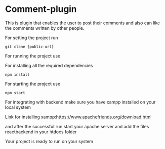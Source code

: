 # Comment-plugin
This is plugin that enables the user to post their comments and also can like the comments written by other people.

For setting the project run 
```
git clone [public-url]
```
For running the project use

For installing all the required dependencies
```
npm install 
```
For starting the project use
```
npm start
```
For integrating with backend make sure you have xampp installed on your local system

Link for installing xampp:https://www.apachefriends.org/download.html 

and after the successful run start your apache server and add the files reactbackend in your htdocs folder

Your project is ready to run on your system 
